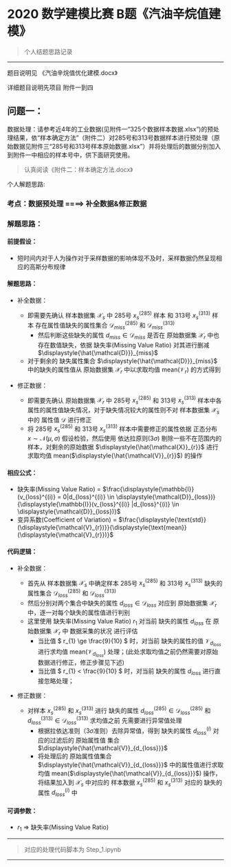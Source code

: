 # 2020 数学建模比赛 B题《汽油辛烷值建模》
> 个人结题思路记录
--- 

题目说明见 《汽油辛烷值优化建模.docx》

详细题目说明先项目 附件一到四

## 问题一：

数据处理：请参考近4年的工业数据(见附件一“325个数据样本数据.xlsx”)的预处理结果，依“样本确定方法”（附件二）对285号和313号数据样本进行预处理（原始数据见附件三“285号和313号样本原始数据.xlsx”）并将处理后的数据分别加入到附件一中相应的样本号中，供下面研究使用。

> 认真阅读《附件二：样本确定方法.docx》

个人解题思路:

### 考点：数据预处理 ====> 补全数据&修正数据

### 解题思路：

#### 前提假设：
    
+ 短时间内对于人为操作对于采样数据的影响体现不及时，采样数据仍然呈现相应的高斯分布规律

#### 解题思路：

+ 补全数据：

    - 即需要先确认 样本数据集 $\displaystyle{\mathcal{X}}_{s}$ 中 285号 $x_{s}^{(285)}$ 样本 和 313号 $x_{s}^{(313)}$ 样本 存在属性值缺失的属性集合 $\displaystyle{\mathcal{D}}_{miss}^{(285)}$ 和 $\displaystyle{\mathcal{D}}_{miss}^{(313)}$
        - 然后判断这些缺失的属性 $d_{miss} \in \displaystyle{\mathcal{D}}_{miss}$ 是否在 原始数据集 $\displaystyle{\mathcal{X}}_{r}$ 中也存在数值缺失，依据 缺失率(Missing Value Ratio) 对其进行删减 $\displaystyle{\hat{\mathcal{D}}}_{miss}$
    - 对于剩余的 缺失属性集合 $\displaystyle{\hat{\mathcal{D}}}_{miss}$ 中的缺失的属性值从 原始数据集 $\displaystyle{\mathcal{X}}_{r}$ 中以求取均值 mean($\displaystyle{\mathcal{V}_{r}}$) 的方式得到

+ 修正数据：

    - 即需要先确认 原始数据集 $\displaystyle{\mathcal{X}}_{r}$ 中 285号 $x_{s}^{(285)}$ 和 313号 $x_{s}^{(313)}$ 样本中各属性的属性值缺失情况，对于缺失情况较大的属性则不对 样本数据集 $\displaystyle{\mathcal{X}}_{s}$ 中的 属性值 $\displaystyle{\mathcal{D}}$ 进行修正
    - 将 285号 $x_{s}^{(285)}$ 和 313号 $x_{s}^{(313)}$ 样本中需要修正的属性依据 正态分布 $x \sim \displaystyle{\mathcal{N}}(\mu, \sigma)$ 假设检验，然后使用 依达拉原则(3$\sigma$) 剔除一些不在范围内的样本，对剩余的原始数据 $\displaystyle{\hat{\mathcal{X}}_{r}}$ 进行求取均值 mean($\displaystyle{\hat{\mathcal{V}}_{r}}$) 的操作

#### 相应公式：

+ 缺失率(Missing Value Ratio) = $\frac{\displaystyle{\mathbb{I}}(v_{loss}^{(i)} = 0|d_{loss}^{(i)}  \in \displaystyle{\mathcal{D}}_{loss})}{\displaystyle{\mathbb{I}}(v_{loss}^{(i)} |d_{loss}^{(i)} \in \displaystyle{\mathcal{D}}_{loss})}$ 
+ 变异系数(Coefficient of Variation) =  $\frac{\displaystyle{\text{std}}(\displaystyle{\mathcal{V}_{r})}}{\displaystyle{\text{mean}}(\displaystyle{\mathcal{V}_{r}})}$ 

#### 代码逻辑：

+ 补全数据：

    - 首先从 样本数据集 $\displaystyle{\mathcal{X}}_{s}$ 中确定样本 285号 $x_{s}^{(285)}$ 和 313号 $x_{s}^{(313)}$ 缺失的属性集合 $\displaystyle{\mathcal{D}}_{loss}^{(285)}$ 和 $\displaystyle{\mathcal{D}}_{loss}^{(313)}$
    - 然后分别对两个集合中缺失的属性 $d_{loss} \in \displaystyle{\mathcal{D}}_{loss}$ 对应到 原始数据集 $\displaystyle{\mathcal{X}}_{r}$ 中，逐一对每个缺失的属性值进行判别
    - 这里使用 缺失率(Missing Value Ratio) $r_{1}$ 对当前 缺失的属性 $d_{loss}$ 在 原始数据集 $\displaystyle{\mathcal{X}}_{r}$ 中 数据采集的状况 进行评估
        + 当比值 $ r_{1} \ge \frac{9}{10} $ 时，对当前 缺失的属性的值 $\displaystyle{\mathcal{V}_{d_{loss}}}$ 进行求均值 mean($\displaystyle{\mathcal{V}_{d_{loss}}}$) 处理；(此处求取均值之前仍然需要对原始数据进行修正，修正步骤见下述)
        + 当比值 $ r_{1} < \frac{9}{10} $ 时，对当前 缺失的属性 $d_{loss}$ 进行直接忽略处理；

+ 修正数据：

    + 对样本 $x_{s}^{(285)}$ 和 $x_{s}^{(313)}$ 进行 缺失的属性 $d_{loss}^{(285)} \in \displaystyle{\mathcal{D}}_{loss}^{(285)}$ 和 $d_{loss}^{(313)} \in \displaystyle{\mathcal{D}}_{loss}^{(313)}$ 求均值之前 先需要进行异常值处理
        - 根据拉依达准则（3$\sigma$准则）去除异常值，得到 缺失的属性 $d_{loss}^{(i)}$ 对应的过滤后的 原始属性值 集合 $\displaystyle{\hat{\mathcal{V}}_{d_{loss}}}$ 
        - 将处理后的 原始属性值集合 $\displaystyle{\hat{\mathcal{V}}_{d_{loss}}}$ 中的属性值进行求取 均值 mean($\displaystyle{\hat{\mathcal{V}}_{d_{loss}}}$) 操作，将结果加入到 $\displaystyle{\mathcal{X}}_{s}$ 中对应的 样本数据  $x_{s}^{(285)}$ 和 $x_{s}^{(313)}$ 对应的 缺失的属性 $d_{loss}^{(i)}$ 中

#### 可调参数：

+ $r_{1}$ => 缺失率(Missing Value Ratio) 

---

> 对应的处理代码脚本为 Step_1.ipynb

---